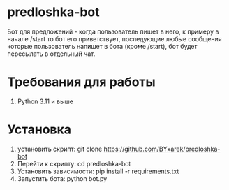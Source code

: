 # predloshka-bot
Бот для предложений - когда пользователь пишет в него, к примеру в начале /start то бот его приветствует, последующие любые сообщения которые пользователь напишет в бота (кроме /start), бот будет пересылать в отдельный чат.


# Требования для работы
1. Python 3.11 и выше

   
# Установка
1. установить скрипт: git clone https://github.com/BYxarek/predloshka-bot
2. Перейти к скрипту: cd predloshka-bot
3. Установить зависимости: pip install -r requirements.txt
4. Запустить бота: python bot.py
